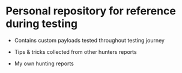 # Personal repository for reference during testing

- Contains custom payloads tested throughout testing journey

- Tips & tricks collected from other hunters reports

- My own hunting reports

